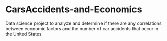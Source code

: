 # CarsAccidents-and-Economics
Data science project to analyze and determine if there are any correlations between economic factors and the number of car accidents that occur in the United States
